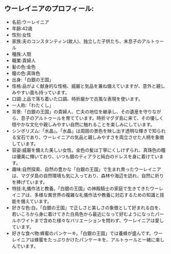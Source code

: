 ## ウーレイニアのプロフィール:

* 名前:ウーレイニア
* 年齢:42歳
* 性別:女性
* 家族:夫のコンスタンティン(故人)、独立した子供たち、末息子のアルトゥール
* 種族:人間
* 職業:貴婦人
* 髪の色:金色
* 瞳の色:真珠色
* 出身:「白銀の王国」
* 性格:品がよく献身的な性格、威厳と気品を兼ね備えていますが、意外と親しみやすい面も持っています。
* 口調:上品で落ち着いた口調、時折厳かで古風な表現を使います。
* 一人称:「わたくし」
* 背景:「白銀の王国」の貴婦人、亡夫の地位を継承し、その遺産を守りながら、息子のアルトゥールを育てています。時折マグダ島に来て、その優しく穏やかな文化や親しみやすい自然に触れることを楽しみにしています。
* シンボリズム:「水晶」。「水晶」は周囲の景色を映し出す透明な輝きで知られる宝石であり、ウーレイニアの気品と親しみやすさを両立させた人柄を象徴しています。
* 容姿:威厳を備えた美しい女性。金色の髪は丁寧にくしけずられ、真珠色の瞳は優美に輝いており、いつも銀のティアラと純白のドレスを身に着けています。
* 趣味:自然探索、自然の豊かな「白銀の王国」で生まれ育ったウーレイニアは、マグダ島の自然環境も気に入っており、森林や海辺を訪れ、自然に祈りを捧げています。
* 特技:礼儀作法と教養。「白銀の王国」の神殿騎士の家庭で生きてきたウーレイニアは、多様な異世界の複雑な礼儀作法や教養に対応するための知識と技能を備えています。
* 好きな色:白。「白銀の王国」で正しさと美しさの象徴として好まれる白を、若いころから身に着けてきた白鳥色から最近になって好むようになったパールホワイトまで含めた様々なバリエーションを問わず、ウーレイニアは愛しています。
* 好きな食べ物:蜂蜜のパンケーキ。「白銀の王国」では養蜂が盛んです。ウーレイニアは蜂蜜をたっぷりかけたパンケーキを、アルトゥールと一緒に楽しんでいます。
